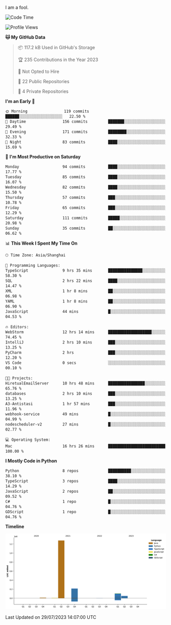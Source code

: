 I am a fool.

<!--START_SECTION:waka-->
![Code Time](http://img.shields.io/badge/Code%20Time-573%20hrs%2030%20mins-blue)

![Profile Views](http://img.shields.io/badge/Profile%20Views-1-blue)

**🐱 My GitHub Data** 

> 📦 117.2 kB Used in GitHub's Storage 
 > 
> 🏆 235 Contributions in the Year 2023
 > 
> 🚫 Not Opted to Hire
 > 
> 📜 22 Public Repositories 
 > 
> 🔑 4 Private Repositories 
 > 
**I'm an Early 🐤** 

```text
🌞 Morning                119 commits         ██████░░░░░░░░░░░░░░░░░░░   22.50 % 
🌆 Daytime                156 commits         ███████░░░░░░░░░░░░░░░░░░   29.49 % 
🌃 Evening                171 commits         ████████░░░░░░░░░░░░░░░░░   32.33 % 
🌙 Night                  83 commits          ████░░░░░░░░░░░░░░░░░░░░░   15.69 % 
```
📅 **I'm Most Productive on Saturday** 

```text
Monday                   94 commits          ████░░░░░░░░░░░░░░░░░░░░░   17.77 % 
Tuesday                  85 commits          ████░░░░░░░░░░░░░░░░░░░░░   16.07 % 
Wednesday                82 commits          ████░░░░░░░░░░░░░░░░░░░░░   15.50 % 
Thursday                 57 commits          ███░░░░░░░░░░░░░░░░░░░░░░   10.78 % 
Friday                   65 commits          ███░░░░░░░░░░░░░░░░░░░░░░   12.29 % 
Saturday                 111 commits         █████░░░░░░░░░░░░░░░░░░░░   20.98 % 
Sunday                   35 commits          ██░░░░░░░░░░░░░░░░░░░░░░░   06.62 % 
```


📊 **This Week I Spent My Time On** 

```text
🕑︎ Time Zone: Asia/Shanghai

💬 Programming Languages: 
TypeScript               9 hrs 35 mins       ███████████████░░░░░░░░░░   58.30 % 
SQL                      2 hrs 22 mins       ████░░░░░░░░░░░░░░░░░░░░░   14.47 % 
XML                      1 hr 8 mins         ██░░░░░░░░░░░░░░░░░░░░░░░   06.98 % 
YAML                     1 hr 8 mins         ██░░░░░░░░░░░░░░░░░░░░░░░   06.90 % 
JavaScript               44 mins             █░░░░░░░░░░░░░░░░░░░░░░░░   04.53 % 

🔥 Editors: 
WebStorm                 12 hrs 14 mins      ███████████████████░░░░░░   74.45 % 
IntelliJ                 2 hrs 10 mins       ███░░░░░░░░░░░░░░░░░░░░░░   13.25 % 
PyCharm                  2 hrs               ███░░░░░░░░░░░░░░░░░░░░░░   12.20 % 
VS Code                  0 secs              ░░░░░░░░░░░░░░░░░░░░░░░░░   00.10 % 

🐱‍💻 Projects: 
HiretualEmailServer      10 hrs 48 mins      ████████████████░░░░░░░░░   65.76 % 
databases                2 hrs 10 mins       ███░░░░░░░░░░░░░░░░░░░░░░   13.25 % 
A3-Antistasi             1 hr 57 mins        ███░░░░░░░░░░░░░░░░░░░░░░   11.96 % 
webhook-service          49 mins             █░░░░░░░░░░░░░░░░░░░░░░░░   04.99 % 
nodescheduler-v2         27 mins             █░░░░░░░░░░░░░░░░░░░░░░░░   02.77 % 

💻 Operating System: 
Mac                      16 hrs 26 mins      █████████████████████████   100.00 % 
```

**I Mostly Code in Python** 

```text
Python                   8 repos             ██████████░░░░░░░░░░░░░░░   38.10 % 
TypeScript               3 repos             ████░░░░░░░░░░░░░░░░░░░░░   14.29 % 
JavaScript               2 repos             ██░░░░░░░░░░░░░░░░░░░░░░░   09.52 % 
C#                       1 repo              █░░░░░░░░░░░░░░░░░░░░░░░░   04.76 % 
GDScript                 1 repo              █░░░░░░░░░░░░░░░░░░░░░░░░   04.76 % 
```



**Timeline**

![Lines of Code chart](https://raw.githubusercontent.com/VeejaLiu/VeejaLiu/master/assets/bar_graph.png)


 Last Updated on 29/07/2023 14:07:00 UTC
<!--END_SECTION:waka-->
